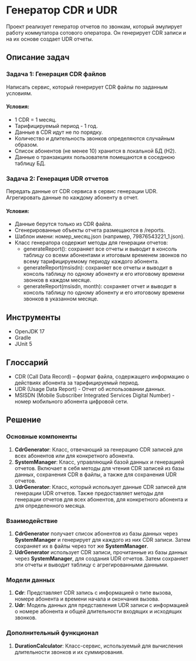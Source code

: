 # Генератор CDR и UDR

Проект реализует генератор отчетов по звонкам, который эмулирует работу коммутатора сотового оператора. Он генерирует CDR записи и на их основе создает UDR отчеты.

## Описание задач

### Задача 1: Генерация CDR файлов

Написать сервис, который генерирует CDR файлы по заданным условиям.

#### Условия:
- 1 CDR = 1 месяц.
- Тарифицируемый период - 1 год.
- Данные в CDR идут не по порядку.
- Количество и длительность звонков определяются случайным образом.
- Список абонентов (не менее 10) хранится в локальной БД (H2).
- Данные о транзакциях пользователя помещаются в соседнюю таблицу БД.

### Задача 2: Генерация UDR отчетов

Передать данные от CDR сервиса в сервис генерации UDR. Агрегировать данные по каждому абоненту в отчет.

#### Условия:
- Данные берутся только из CDR файла.
- Сгенерированные объекты отчета размещаются в /reports.
- Шаблон имени: номер_месяц.json (например, 79876543221_1.json).
- Класс генератора содержит методы для генерации отчетов:
    - generateReport(): сохраняет все отчеты и выводит в консоль таблицу со всеми абонентами и итоговым временем звонков по всему тарифицируемому периоду каждого абонента.
    - generateReport(msisdn): сохраняет все отчеты и выводит в консоль таблицу по одному абоненту и его итоговому времени звонков в каждом месяце.
    - generateReport(msisdn, month): сохраняет отчет и выводит в консоль таблицу по одному абоненту и его итоговому времени звонков в указанном месяце.

## Инструменты

- OpenJDK 17
- Gradle
- JUnit 5

## Глоссарий

- CDR (Call Data Record) – формат файла, содержащего информацию о действиях абонента за тарифицируемый период.
- UDR (Usage Data Report) - Отчет об использовании данных.
- MSISDN (Mobile Subscriber Integrated Services Digital Number) - номер мобильного абонента цифровой сети.

## Решение

### Основные компоненты
1. **CdrGenerator**: Класс, отвечающий за генерацию CDR записей для всех абонентов или для конкретного абонента.
2. **SystemManager**: Класс, управляющий базой данных и генерацией отчетов. Включает в себя методы для чтения CDR записей из базы данных, сохранения CDR в файлы, а также для сохранения UDR отчетов.
3. **UdrGenerator**: Класс, который использует данные CDR записей для генерации UDR отчетов. Также предоставляет методы для генерации отчетов для всех абонентов, для конкретного абонента и для определенного месяца.

### Взаимодействие
1. **CdrGenerator** получает список абонентов из базы данных через **SystemManager** и генерирует для каждого из них CDR записи. Затем сохраняет их в файлы через тот же **SystemManager**.
2. **UdrGenerator** использует CDR записи, прочитанные из базы данных через **SystemManager**, для создания UDR отчетов. Затем сохраняет эти отчеты и выводит таблицу с агрегированными данными.

### Модели данных
1. **Cdr**: Представляет CDR запись с информацией о типе вызова, номере абонента и времени начала и окончания вызова.
2. **Udr**: Модель данных для представления UDR записи с информацией о номере абонента и общей длительности входящих и исходящих звонков.

### Дополнительный функционал
1. **DurationCalculator**: Класс-сервис, используемый для вычисления длительности звонков и их суммирования.

